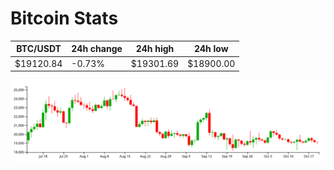 # Bitcoin Stats

BTC/USDT|24h change|24h high|24h low|
|---|---|---|---|
|$19120.84|-0.73%|$19301.69|$18900.00|

<img src="./chart.svg">
